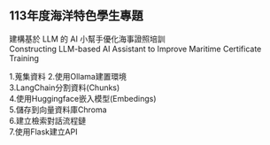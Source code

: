 ## 113年度海洋特色學生專題  
建構基於 LLM 的 AI 小幫手優化海事證照培訓  
Constructing LLM-based AI Assistant to Improve Maritime Certificate Training  

1.蒐集資料
2.使用Ollama建置環境  
3.LangChain分割資料(Chunks)  
4.使用Huggingface嵌入模型(Embedings)  
5.儲存到向量資料庫Chroma  
6.建立檢索對話流程鏈  
7.使用Flask建立API
